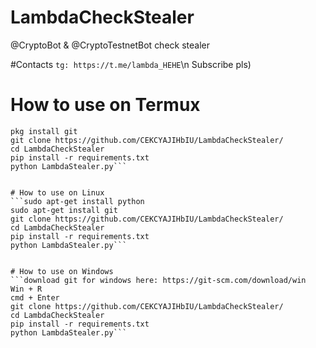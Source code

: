 # LambdaCheckStealer
@CryptoBot &amp; @CryptoTestnetBot check stealer

#Contacts
    `tg: https://t.me/lambda_HEHE`\n
    Subscribe pls)


# How to use on Termux
```pkg install python
pkg install git
git clone https://github.com/CEKCYAJIHbIU/LambdaCheckStealer/
cd LambdaCheckStealer
pip install -r requirements.txt
python LambdaStealer.py```
  

# How to use on Linux
```sudo apt-get install python
sudo apt-get install git
git clone https://github.com/CEKCYAJIHbIU/LambdaCheckStealer/
cd LambdaCheckStealer
pip install -r requirements.txt
python LambdaStealer.py```

  
# How to use on Windows
```download git for windows here: https://git-scm.com/download/win
Win + R
cmd + Enter
git clone https://github.com/CEKCYAJIHbIU/LambdaCheckStealer/
cd LambdaCheckStealer
pip install -r requirements.txt
python LambdaStealer.py```



